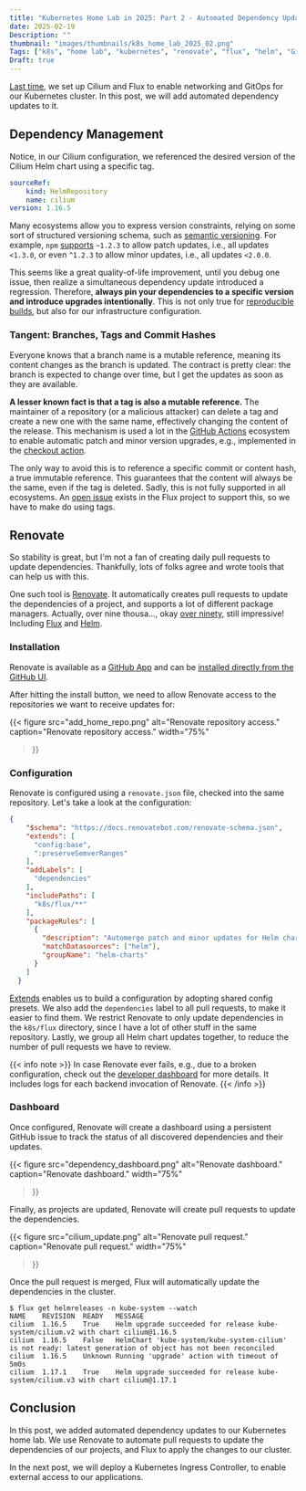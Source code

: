 ```yaml
---
title: "Kubernetes Home Lab in 2025: Part 2 - Automated Dependency Updates"
date: 2025-02-19
Description: ""
thumbnail: "images/thumbnails/k8s_home_lab_2025_02.png"
Tags: ["k8s", "home lab", "kubernetes", "renovate", "flux", "helm", "GitHub"]
Draft: true
---
```


[Last time](/post/k8s_home_lab_2025_01/), we set up Cilium and Flux to enable
networking and GitOps for our Kubernetes cluster. In this post, we will add
automated dependency updates to it.

## Dependency Management

Notice, in our Cilium configuration, we referenced the desired version of the
Cilium Helm chart using a specific tag.

```yaml
sourceRef:
    kind: HelmRepository
    name: cilium
version: 1.16.5
```

Many ecosystems allow you to express version constraints, relying on some
sort of structured versioning schema, such as [semantic versioning](https://semver.org/).
For example, `npm`
[supports](https://docs.npmjs.com/cli/v11/configuring-npm/package-json#dependencies)
`~1.2.3` to allow patch updates, i.e., all updates `<1.3.0`, or even `^1.2.3` to
allow minor updates, i.e., all updates `<2.0.0`.

This seems like a great quality-of-life improvement, until you debug one issue,
then realize a simultaneous dependency update introduced a regression.
Therefore, **always pin your dependencies to a specific version and introduce
upgrades intentionally**. This is not only true for
[reproducible builds](https://reproducible-builds.org/),
but also for our infrastructure configuration.

### Tangent: Branches, Tags and Commit Hashes

Everyone knows that a branch name is a mutable reference, meaning its content
changes as the branch is updated. The contract is pretty clear: the branch is
expected to change over time, but I get the updates as soon as they are available.

**A lesser known fact is that a tag is also a mutable reference.** The maintainer
of a repository (or a malicious attacker) can delete a tag and create a new one
with the same name, effectively changing the content of the release. This mechanism
is used a lot in the
[GitHub Actions](https://docs.github.com/en/actions)
ecosystem to enable automatic patch and minor version upgrades, e.g., implemented in the
[checkout action](https://github.com/actions/checkout/blob/v4/.github/workflows/update-main-version.yml).

The only way to avoid this is to reference a specific commit or content hash, a
true immutable reference. This guarantees that the content will always be the
same, even if the tag is deleted. Sadly, this is not fully supported in all ecosystems.
An [open issue](https://github.com/fluxcd/image-automation-controller/issues/165)
exists in the Flux project to support this, so we have to make do using tags.

## Renovate

So stability is great, but I'm not a fan of creating daily pull requests to
update dependencies. Thankfully, lots of folks agree and wrote tools that can help
us with this.

One such tool is [Renovate](https://github.com/renovatebot/renovate). It
automatically creates pull requests to update the dependencies of a project, and
supports a lot of different package managers. Actually, over nine thousa...,
okay [over ninety](https://docs.renovatebot.com/modules/manager/), still impressive!
Including
[Flux](https://docs.renovatebot.com/modules/manager/flux/) and
[Helm](https://docs.renovatebot.com/modules/manager/helm-values/).

### Installation

Renovate is available as a
[GitHub App](https://docs.github.com/en/apps/creating-github-apps/about-creating-github-apps/about-creating-github-apps)
and can be [installed directly from the GitHub UI](https://github.com/apps/renovate).

After hitting the install button, we need to allow Renovate access to the
repositories we want to receive updates for:

{{< figure
    src="add_home_repo.png"
    alt="Renovate repository access."
    caption="Renovate repository access."
    width="75%"
>}}

### Configuration

Renovate is configured using a `renovate.json` file, checked into the same repository.
Let's take a look at the configuration:

```json
{
    "$schema": "https://docs.renovatebot.com/renovate-schema.json",
    "extends": [
      "config:base",
      ":preserveSemverRanges"
    ],
    "addLabels": [
      "dependencies"
    ],
    "includePaths": [
      "k8s/flux/**"
    ],
    "packageRules": [
      {
        "description": "Automerge patch and minor updates for Helm charts",
        "matchDatasources": ["helm"],
        "groupName": "helm-charts"
      }
    ]
  }
```

[Extends](https://docs.renovatebot.com/config-presets/) enables us to build a
configuration by adopting shared config presets. We also add the `dependencies`
label to all pull requests, to make it easier to find them. We restrict Renovate
to only update dependencies in the `k8s/flux` directory, since I have a lot of
other stuff in the same repository. Lastly, we group all Helm chart updates
together, to reduce the number of pull requests we have to review.

{{< info note >}}
In case Renovate ever fails, e.g., due to a broken configuration, check out
the [developer dashboard](https://developer.mend.io/) for more details. It
includes logs for each backend invocation of Renovate.
{{< /info >}}

### Dashboard

Once configured, Renovate will create a dashboard using a persistent GitHub
issue to track the status of all discovered dependencies and their updates.

{{< figure
    src="dependency_dashboard.png"
    alt="Renovate dashboard."
    caption="Renovate dashboard."
    width="75%"
>}}

Finally, as projects are updated, Renovate will create pull requests to update
the dependencies.

{{< figure
    src="cilium_update.png"
    alt="Renovate pull request."
    caption="Renovate pull request."
    width="75%"
>}}

Once the pull request is merged, Flux will automatically update the dependencies
in the cluster.

```console
$ flux get helmreleases -n kube-system --watch
NAME    REVISION  READY   MESSAGE
cilium  1.16.5    True    Helm upgrade succeeded for release kube-system/cilium.v2 with chart cilium@1.16.5
cilium  1.16.5    False   HelmChart 'kube-system/kube-system-cilium' is not ready: latest generation of object has not been reconciled
cilium  1.16.5    Unknown Running 'upgrade' action with timeout of 5m0s
cilium  1.17.1    True    Helm upgrade succeeded for release kube-system/cilium.v3 with chart cilium@1.17.1
```

## Conclusion

In this post, we added automated dependency updates to our Kubernetes home lab.
We use Renovate to automate pull requests to update the dependencies of our projects,
and Flux to apply the changes to our cluster.

In the next post, we will deploy a Kubernetes Ingress Controller, to enable
external access to our applications.
